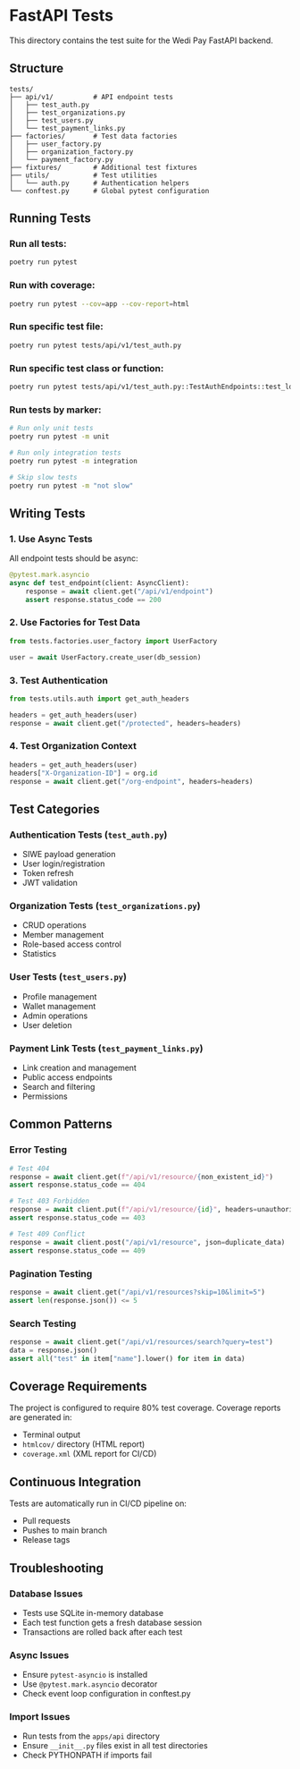 # FastAPI Tests

This directory contains the test suite for the Wedi Pay FastAPI backend.

## Structure

```
tests/
├── api/v1/          # API endpoint tests
│   ├── test_auth.py
│   ├── test_organizations.py
│   ├── test_users.py
│   └── test_payment_links.py
├── factories/       # Test data factories
│   ├── user_factory.py
│   ├── organization_factory.py
│   └── payment_factory.py
├── fixtures/        # Additional test fixtures
├── utils/           # Test utilities
│   └── auth.py      # Authentication helpers
└── conftest.py      # Global pytest configuration
```

## Running Tests

### Run all tests:
```bash
poetry run pytest
```

### Run with coverage:
```bash
poetry run pytest --cov=app --cov-report=html
```

### Run specific test file:
```bash
poetry run pytest tests/api/v1/test_auth.py
```

### Run specific test class or function:
```bash
poetry run pytest tests/api/v1/test_auth.py::TestAuthEndpoints::test_login_creates_new_user
```

### Run tests by marker:
```bash
# Run only unit tests
poetry run pytest -m unit

# Run only integration tests
poetry run pytest -m integration

# Skip slow tests
poetry run pytest -m "not slow"
```

## Writing Tests

### 1. Use Async Tests
All endpoint tests should be async:
```python
@pytest.mark.asyncio
async def test_endpoint(client: AsyncClient):
    response = await client.get("/api/v1/endpoint")
    assert response.status_code == 200
```

### 2. Use Factories for Test Data
```python
from tests.factories.user_factory import UserFactory

user = await UserFactory.create_user(db_session)
```

### 3. Test Authentication
```python
from tests.utils.auth import get_auth_headers

headers = get_auth_headers(user)
response = await client.get("/protected", headers=headers)
```

### 4. Test Organization Context
```python
headers = get_auth_headers(user)
headers["X-Organization-ID"] = org.id
response = await client.get("/org-endpoint", headers=headers)
```

## Test Categories

### Authentication Tests (`test_auth.py`)
- SIWE payload generation
- User login/registration
- Token refresh
- JWT validation

### Organization Tests (`test_organizations.py`)
- CRUD operations
- Member management
- Role-based access control
- Statistics

### User Tests (`test_users.py`)
- Profile management
- Wallet management
- Admin operations
- User deletion

### Payment Link Tests (`test_payment_links.py`)
- Link creation and management
- Public access endpoints
- Search and filtering
- Permissions

## Common Patterns

### Error Testing
```python
# Test 404
response = await client.get(f"/api/v1/resource/{non_existent_id}")
assert response.status_code == 404

# Test 403 Forbidden
response = await client.put(f"/api/v1/resource/{id}", headers=unauthorized_headers)
assert response.status_code == 403

# Test 409 Conflict
response = await client.post("/api/v1/resource", json=duplicate_data)
assert response.status_code == 409
```

### Pagination Testing
```python
response = await client.get("/api/v1/resources?skip=10&limit=5")
assert len(response.json()) <= 5
```

### Search Testing
```python
response = await client.get("/api/v1/resources/search?query=test")
data = response.json()
assert all("test" in item["name"].lower() for item in data)
```

## Coverage Requirements

The project is configured to require 80% test coverage. Coverage reports are generated in:
- Terminal output
- `htmlcov/` directory (HTML report)
- `coverage.xml` (XML report for CI/CD)

## Continuous Integration

Tests are automatically run in CI/CD pipeline on:
- Pull requests
- Pushes to main branch
- Release tags

## Troubleshooting

### Database Issues
- Tests use SQLite in-memory database
- Each test function gets a fresh database session
- Transactions are rolled back after each test

### Async Issues
- Ensure `pytest-asyncio` is installed
- Use `@pytest.mark.asyncio` decorator
- Check event loop configuration in conftest.py

### Import Issues
- Run tests from the `apps/api` directory
- Ensure `__init__.py` files exist in all test directories
- Check PYTHONPATH if imports fail 